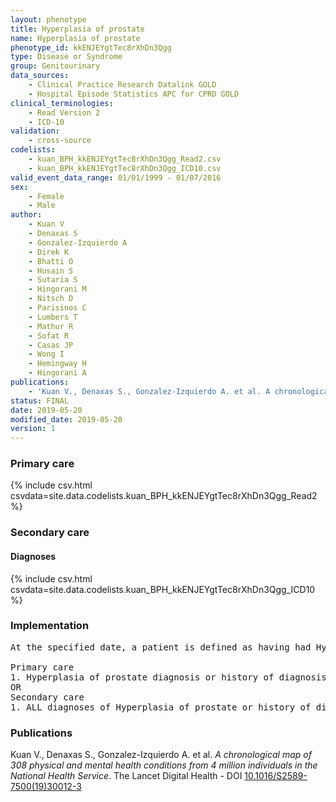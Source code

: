 ```yaml
---
layout: phenotype
title: Hyperplasia of prostate
name: Hyperplasia of prostate
phenotype_id: kkENJEYgtTec8rXhDn3Qgg 
type: Disease or Syndrome
group: Genitourinary
data_sources: 
    - Clinical Practice Research Datalink GOLD
    - Hospital Episode Statistics APC for CPRD GOLD
clinical_terminologies: 
    - Read Version 2
    - ICD-10
validation: 
    - cross-source
codelists: 
    - kuan_BPH_kkENJEYgtTec8rXhDn3Qgg_Read2.csv
    - kuan_BPH_kkENJEYgtTec8rXhDn3Qgg_ICD10.csv
valid_event_data_range: 01/01/1999 - 01/07/2016
sex: 
    - Female
    - Male
author: 
    - Kuan V
    - Denaxas S
    - Gonzalez-Izquierdo A
    - Direk K
    - Bhatti O
    - Husain S
    - Sutaria S
    - Hingorani M
    - Nitsch D
    - Parisinos C
    - Lumbers T
    - Mathur R
    - Sofat R
    - Casas JP
    - Wong I
    - Hemingway H
    - Hingorani A
publications: 
    - 'Kuan V., Denaxas S., Gonzalez-Izquierdo A. et al. A chronological map of 308 physical and mental health conditions from 4 million individuals in the National Health Service. The Lancet Digital Health - DOI: 10.1016/S2589-7500(19)30012-3' 
status: FINAL
date: 2019-05-20
modified_date: 2019-05-20
version: 1
---
```

### Primary care 
{% include csv.html csvdata=site.data.codelists.kuan_BPH_kkENJEYgtTec8rXhDn3Qgg_Read2 %}
### Secondary care 
#### Diagnoses 
{% include csv.html csvdata=site.data.codelists.kuan_BPH_kkENJEYgtTec8rXhDn3Qgg_ICD10 %}
### Implementation 
<pre>At the specified date, a patient is defined as having had Hyperplasia of prostate IF they meet the criteria for any of the following on or before the specified date. The earliest date on which the individual meets any of the following criteria on or before the specified date is defined as the first event date:

Primary care
1. Hyperplasia of prostate diagnosis or history of diagnosis during a consultation 
OR
Secondary care
1. ALL diagnoses of Hyperplasia of prostate or history of diagnosis during a hospitalization</pre> 
 
### Publications 
Kuan V., Denaxas S., Gonzalez-Izquierdo A. et al. _A chronological map of 308 physical and mental health conditions from 4 million individuals in the National Health Service_. The Lancet Digital Health - DOI <a href='https://www.thelancet.com/journals/landig/article/PIIS2589-7500(19)30012-3/fulltext'>10.1016/S2589-7500(19)30012-3</a>
